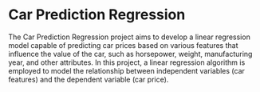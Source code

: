 # Car Prediction Regression

The Car Prediction Regression project aims to develop a linear regression model capable of predicting car prices based on various features that influence the value of the car, such as horsepower, weight, manufacturing year, and other attributes. In this project, a linear regression algorithm is employed to model the relationship between independent variables (car features) and the dependent variable (car price).

